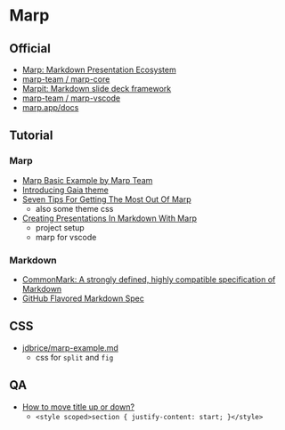 # Marp

## Official
- [Marp: Markdown Presentation Ecosystem](https://marp.app/#get-started)
- [marp-team / marp-core](https://github.com/marp-team/marp-core)
- [Marpit: Markdown slide deck framework](https://marpit.marp.app/)
- [marp-team / marp-vscode](https://github.com/marp-team/marp-vscode)
- [marp.app/docs](https://marp.app/docs)

## Tutorial
### Marp
- [Marp Basic Example by Marp Team](https://speakerdeck.com/yhatt/marp-basic-example)
- [Introducing Gaia theme](https://www.mina.moe/wp-content/uploads/2019/01/MarpGaiaExample.pdf)
- [Seven Tips For Getting The Most Out Of Marp](https://www.hashbangcode.com/article/seven-tips-getting-most-out-marp#using-images)
  - also some theme css
- [Creating Presentations In Markdown With Marp](https://www.hashbangcode.com/article/creating-presentations-markdown-marp)
  - project setup
  - marp for vscode

### Markdown
- [CommonMark: A strongly defined, highly compatible specification of Markdown](https://commonmark.org/)
- [GitHub Flavored Markdown Spec](https://github.github.com/gfm/)

## CSS
- [jdbrice/marp-example.md](https://gist.github.com/jdbrice/3478cbf98acfd936f9e32d645376ebe5)
  - css for `split` and `fig`

## QA
- [How to move title up or down?](https://github.com/marp-team/marp-core/issues/177)
  - `<style scoped>section { justify-content: start; }</style>`
